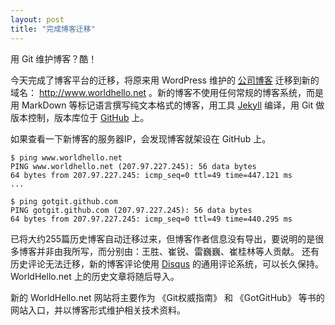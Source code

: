```yaml
---
layout: post
title: "完成博客迁移"
---
```


用 Git 维护博客？酷！

今天完成了博客平台的迁移，将原来用 WordPress 维护的 [公司博客](http://blog.ossxp.com/) 迁移到新的域名： <http://www.worldhello.net> 。新的博客不使用任何常规的博客系统，而是用 MarkDown 等标记语言撰写纯文本格式的博客，用工具 [Jekyll](http://github.com/mojombo/jekyll) 编译，用 Git 做版本控制，版本库位于 [GitHub](https://github.com/gotgit/gotgit.github.com) 上。

如果查看一下新博客的服务器IP，会发现博客就架设在 GitHub 上。

    $ ping www.worldhello.net
    PING www.worldhello.net (207.97.227.245): 56 data bytes
    64 bytes from 207.97.227.245: icmp_seq=0 ttl=49 time=447.121 ms
    ...

    $ ping gotgit.github.com
    PING gotgit.github.com (207.97.227.245): 56 data bytes
    64 bytes from 207.97.227.245: icmp_seq=0 ttl=49 time=440.295 ms

已将大约255篇历史博客自动迁移过来，但博客作者信息没有导出，要说明的是很多博客并非由我所写，而分别由：王胜、崔锐、雷巍巍、崔桂林等人贡献。
还有历史评论无法迁移，新的博客评论使用 [Disqus](http://disqus.com/) 的通用评论系统，可以长久保持。 WorldHello.net 上的历史文章将随后导入。

新的 WorldHello.net 网站将主要作为 《Git权威指南》 和 《GotGitHub》 等书的网站入口，并以博客形式维护相关技术资料。
